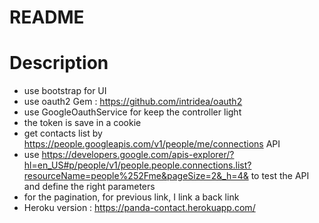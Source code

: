 # README

Description
===========

- use bootstrap for UI
- use oauth2 Gem : https://github.com/intridea/oauth2
- use GoogleOauthService for keep the controller light
- the token is save in a cookie
- get contacts list by https://people.googleapis.com/v1/people/me/connections API
- use https://developers.google.com/apis-explorer/?hl=en_US#p/people/v1/people.people.connections.list?resourceName=people%252Fme&pageSize=2&_h=4& to test the API and define the right parameters
- for the pagination, for previous link, I link a back link
- Heroku version : https://panda-contact.herokuapp.com/
